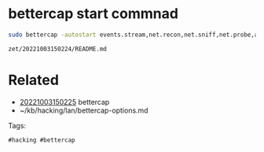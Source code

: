 # bettercap start commnad
```bash
sudo bettercap -autostart events.stream,net.recon,net.sniff,net.probe,arp.spoof,any.proxy
```

` zet/20221003150224/README.md `

# Related

- [20221003150225](/zet/20221003150225/README.md) bettercap
- ~/kb/hacking/lan/bettercap-options.md

Tags:

    #hacking #bettercap 
